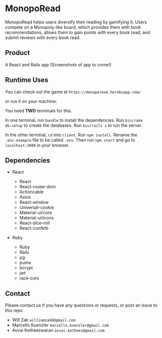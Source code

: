 # MonopoRead

MonopoRead helps users diversify their reading by gamifying it. Users compete on a Monopoly-like board, which provides them with book recommendations, allows them to gain points with every book read, and submit reviews with every book read. 

## Product
A React and Rails app
(Screenshots of app to come!)

## Runtime Uses
You can check out the game at `https://monoporead.herokuapp.com/`

or run it on your machine: 

You need **TWO** terminals for this.

In one terminal, run `bundle` to install the dependencies. Run `bin/rake db:setup` to create the databases. Run `bin/rails s` to run the server.

In the other terminal, `cd` into `client`. Run `npm install`. Rename the `.env.example` file to be called `.env`. Then run `npm start` and go to `localhost:3000` in your browser.

## Dependencies

- React
  - React
  - React-router-dom
  - Actioncable
  - Axios
  - React-window
  - Universal-cookie
  - Material-ui/core
  - Material-ui/icons
  - React-dice-roll
  - React-confetti

- Ruby
  - Ruby
  - Rails
  - pg
  - puma
  - bcrypt
  - jwt
  - rack-cors

## Contact

Please contact us if you have any questions or requests, or post an issue to this repo

- Will Zak `williamzak0@gmail.com`
- Marcello Kuenzler `marcello.kuenzler@gmail.com`
- Avvai Ketheeswaran `avvai.kethees@gmail.com`

